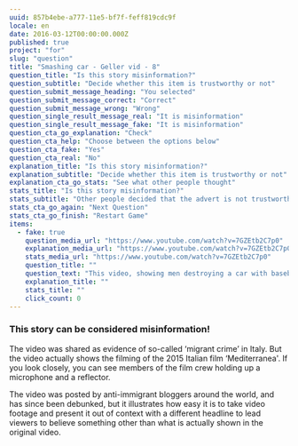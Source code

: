```yaml
---
uuid: 857b4ebe-a777-11e5-bf7f-feff819cdc9f
locale: en
date: 2016-03-12T00:00:00.000Z
published: true
project: "for"
slug: "question"
title: "Smashing car - Geller vid - 8"
question_title: "Is this story misinformation?"
question_subtitle: "Decide whether this item is trustworthy or not"
question_submit_message_heading: "You selected"
question_submit_message_correct: "Correct"
question_submit_message_wrong: "Wrong"
question_single_result_message_real: "It is misinformation"
question_single_result_message_fake: "It is misinformation"
question_cta_go_explanation: "Check"
question_cta_help: "Choose between the options below"
question_cta_fake: "Yes"
question_cta_real: "No"
explanation_title: "Is this story misinformation?"
explanation_subtitle: "Decide whether this item is trustworthy or not"
explanation_cta_go_stats: "See what other people thought"
stats_title: "Is this story misinformation?"
stats_subtitle: "Other people decided that the advert is not trustworthy"
stats_cta_go_again: "Next Question"
stats_cta_go_finish: "Restart Game"
items:
  - fake: true
    question_media_url: "https://www.youtube.com/watch?v=7GZEtb2C7p0"
    explanation_media_url: "https://www.youtube.com/watch?v=7GZEtb2C7p0"
    stats_media_url: "https://www.youtube.com/watch?v=7GZEtb2C7p0"
    question_title: ""
    question_text: "This video, showing men destroying a car with baseball bats, was posted on YouTube with a title that reads 'Angry immigrants attack a police car'."
    explanation_title: ""
    stats_title: ""
    click_count: 0
---
```

### This story can be considered misinformation!

The video was shared as evidence of so-called ‘migrant crime’ in Italy. But the video actually shows the filming of the 2015 Italian film ‘Mediterranea'. If you look closely, you can see members of the film crew holding up a microphone and a reflector.

The video was posted by anti-immigrant bloggers around the world, and has since been debunked, but it illustrates how easy it is to take video footage and present it out of context with a different headline to lead viewers to believe something other than what is actually shown in the original video.